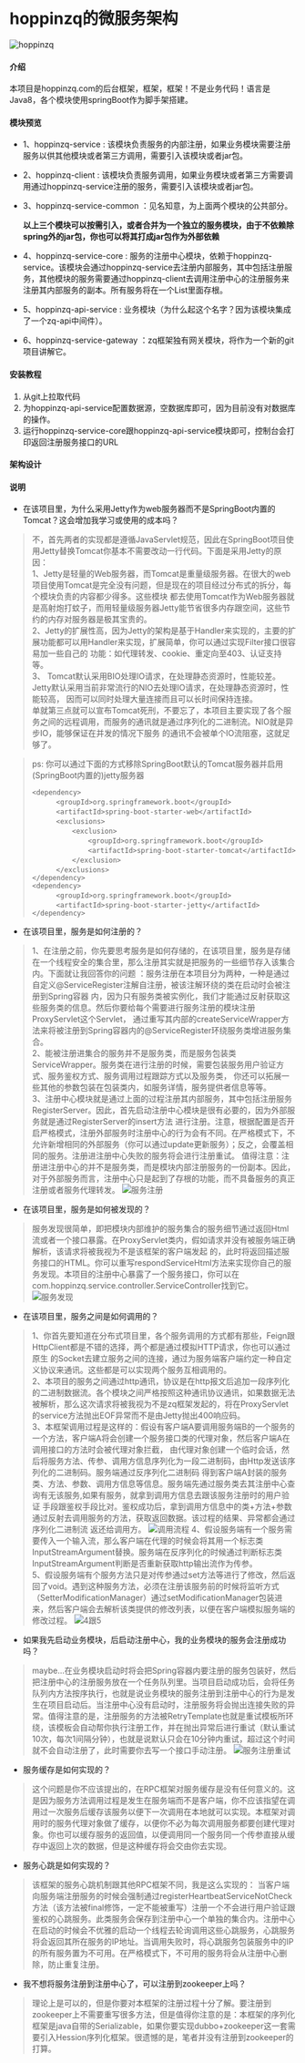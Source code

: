 # hoppinzq的微服务架构
![hoppinzq](https://images.gitee.com/uploads/images/2021/0918/092145_1c983e1b_5294558.png "dignitas.png")

#### 介绍
本项目是hoppinzq.com的后台框架，框架，框架！不是业务代码！语言是Java8，各个模块使用springBoot作为脚手架搭建。

#### 模块预览
+ 1、hoppinzq-service : 该模块负责服务的内部注册，如果业务模块需要注册服务以供其他模块或者第三方调用，需要引入该模块或者jar包。
+ 2、hoppinzq-client : 该模块负责服务调用，如果业务模块或者第三方需要调用通过hoppinzq-service注册的服务，需要引入该模块或者jar包。
+ 3、hoppinzq-service-common ：见名知意，为上面两个模块的公共部分。

  **以上三个模块可以按需引入，或者合并为一个独立的服务模块，由于不依赖除spring外的jar包，你也可以将其打成jar包作为外部依赖**
+ 4、hoppinzq-service-core : 服务的注册中心模块，依赖于hoppinzq-service。该模块会通过hoppinzq-service去注册内部服务，其中包括注册服务，其他模块的服务需要通过hoppinzq-client去调用注册中心的注册服务来注册其内部服务的副本。所有服务将在一个List里面存根。
+ 5、hoppinzq-api-service : 业务模块（为什么起这个名字？因为该模块集成了一个zq-api中间件）。
+ 6、hoppinzq-service-gateway ：zq框架独有网关模块，将作为一个新的git项目讲解它。

#### 安装教程
1.  从git上拉取代码
2.  为hoppinzq-api-service配置数据源，空数据库即可，因为目前没有对数据库的操作。
3.  运行hoppinzq-service-core跟hoppinzq-api-service模块即可，控制台会打印返回注册服务接口的URL

#### 架构设计


#### 说明
*  在该项目里，为什么采用Jetty作为web服务器而不是SpringBoot内置的Tomcat？这会增加我学习或使用的成本吗？
> 不，首先两者的实现都是遵循JavaServlet规范，因此在SpringBoot项目使用Jetty替换Tomcat你基本不需要改动一行代码。下面是采用Jetty的原因：  
1、Jetty是轻量的Web服务器，而Tomcat是重量级服务器。在很大的web项目使用Tomcat是完全没有问题，但是现在的项目经过分布式的拆分，每个模块负责的内容都少得多。这些模块
都去使用Tomcat作为Web服务器就是高射炮打蚊子，而用轻量级服务器Jetty能节省很多内存跟空间，这些节约的内存对服务器是极其宝贵的。  
2、Jetty的扩展性高，因为Jetty的架构是基于Handler来实现的，主要的扩展功能都可以用Handler来实现，扩展简单，你可以通过实现Filter接口很容易加一些自己的
功能：如代理转发、cookie、重定向至403、认证支持等。  
3、 Tomcat默认采用BIO处理IO请求，在处理静态资源时，性能较差。Jetty默认采用当前非常流行的NIO去处理IO请求，在处理静态资源时，性能较高，
因而可以同时处理大量连接而且可以长时间保持连接。  
> 单就第三点就可以宣布Tomcat死刑，不要忘了，本项目主要实现了各个服务之间的远程调用，而服务的通讯就是通过序列化的二进制流。NIO就是异步IO，能够保证在并发的情况下服务
> 的通讯不会被单个IO流阻塞，这就足够了。  

> ps:  你可以通过下面的方式移除SpringBoot默认的Tomcat服务器并启用(SpringBoot内置的)jetty服务器
> 
> ```<dependency>```  
> &emsp;&emsp;&emsp;```<groupId>org.springframework.boot</groupId>```  
> &emsp;&emsp;&emsp;```<artifactId>spring-boot-starter-web</artifactId>```  
> &emsp;&emsp;&emsp;```<exclusions>```  
> &emsp;&emsp;&emsp;&emsp;&emsp;```<exclusion>```  
> &emsp;&emsp;&emsp;&emsp;&emsp;&emsp;&emsp;```<groupId>org.springframework.boot</groupId>```  
> &emsp;&emsp;&emsp;&emsp;&emsp;&emsp;&emsp;```<artifactId>spring-boot-starter-tomcat</artifactId>```  
> &emsp;&emsp;&emsp;&emsp;&emsp;```</exclusion>```  
> &emsp;&emsp;&emsp;```</exclusions>```  
> ```</dependency>```  
>```<dependency>```  
> &emsp;&emsp;&emsp;```<groupId>org.springframework.boot</groupId>```  
> &emsp;&emsp;&emsp;```<artifactId>spring-boot-starter-jetty</artifactId>```  
> ```</dependency>```

*  在该项目里，服务是如何注册的？
> 1、在注册之前，你先要思考服务是如何存储的，在该项目里，服务是存储在一个线程安全的集合里，那么注册其实就是把服务的一些细节存入该集合内。下面就让我回答你的问题
> ：服务注册在本项目分为两种，一种是通过自定义@ServiceRegister注解自注册，被该注解环绕的类在启动时会被注册到Spring容器
>内，因为只有服务类被实例化，我们才能通过反射获取这些服务类的信息。然后你要给每个需要进行服务注册的模块注册ProxyServlet这个Servlet，
> 通过重写其内部的createServiceWrapper方法来将被注册到Spring容器内的@ServiceRegister环绕服务类增进服务集合。  
>2、能被注册进集合的服务并不是服务类，而是服务包装类ServiceWrapper。服务类在进行注册的时候，需要包装服务用户验证方式、服务鉴权方式、服务调用过程跟踪方式以及服务类，
> 你还可以拓展一些其他的参数包装在包装类内，如服务详情，服务提供者信息等等。  
>  3、注册中心模块就是通过上面的过程注册其内部服务，其中包括注册服务RegisterServer。因此，首先启动注册中心模块是很有必要的，因为外部服务就是通过RegisterServer的insert方法
进行注册。注意，根据配置是否开启严格模式，注册外部服务时注册中心的行为会有不同。在严格模式下，不允许新增相同的外部服务（你可以通过update更新服务）；反之，会覆盖相同的服务。注册进注册中心失败的服务将会进行注册重试。
> 值得注意：注册进注册中心的并不是服务类，而是模块内部注册服务的一份副本。因此，对于外部服务而言，注册中心只是起到了存根的功能，而不具备服务的真正注册或者服务代理转发。
![服务注册](https://images.gitee.com/uploads/images/2021/0917/170045_35e9a3be_5294558.png "服务注册.png")
* 在该项目里，服务是如何被发现的？
> 服务发现很简单，即把模块内部维护的服务集合的服务细节通过返回Html流或者一个接口暴露。在ProxyServlet类内，假如请求并没有被服务端正确解析，该请求将被我视为不是该框架的客户端发起
>的，此时将返回描述服务接口的HTML。你可以重写respondServiceHtml方法来实现你自己的服务发现。本项目的注册中心暴露了一个服务接口，你可以在com.hoppinzq.service.controller.ServiceController找到它。  
![服务发现](https://images.gitee.com/uploads/images/2021/0917/171131_966f0c9b_5294558.png "服务发现png.png")
* 在该项目里，服务之间是如何调用的？  
> 1、你首先要知道在分布式项目里，各个服务调用的方式都有那些，Feign跟HttpClient都是不错的选择，两个都是通过模拟HTTP请求，你也可以通过原生
的Socket去建立服务之间的连接，通过为服务端客户端约定一种自定义协议来通讯。这些都是可以实现两个服务互相调用的。  
2、本项目的服务之间通过http通讯，协议是在http报文后追加一段序列化的二进制数据流。各个模块之间严格按照这种通讯协议通讯，如果数据无法
被解析，那么这次请求将被我视为不是zq框架发起的，将在ProxyServlet的service方法抛出EOF异常而不是由Jetty抛出400响应码。  
3、本框架调用过程是这样的：假设有客户端A要调用服务端B的一个服务的一个方法，客户端A将会创建一个服务接口类的代理对象，然后客户端A在调用接口的方法时会被代理对象拦截，
由代理对象创建一个临时会话，然后将服务方法、传参、调用方信息序列化为一段二进制码，由Http发送该序列化的二进制码。服务端通过反序列化二进制码
得到客户端A封装的服务类、方法、参数、调用方信息等信息。服务端先通过服务类去其注册中心查询有无该服务,如果有服务，就拿到调用方信息去跟该服务注册时的用户验证
手段跟鉴权手段比对。鉴权成功后，拿到调用方信息中的类+方法+参数通过反射去调用服务的方法，获取返回数据。该过程的结果、异常都会通过序列化二进制流
返还给调用方。
![调用流程](https://images.gitee.com/uploads/images/2021/0918/003248_d6090f12_5294558.png "过程.png")
4、假设服务端有一个服务需要传入一个输入流，那么客户端在代理的时候会将其用一个标志类InputStreamArgument替换。服务端在反序列化的时候通过判断标志类InputStreamArgument判断是否重新获取http输出流作为传参。  
5、假设服务端有个服务方法只是对传参通过set方法等进行了修改，然后返回了void。遇到这种服务方法，必须在注册该服务前的时候将监听方式（SetterModificationManager）通过setModificationManager包装进来，然后客户端会去解析该类提供的修改列表，以便在客户端模拟服务端的修改过程。
![4跟5](https://images.gitee.com/uploads/images/2021/0922/161625_5352860e_5294558.png "407daf2737f11f790bfacfea8b1cd9d.png")
*  如果我先启动业务模块，后启动注册中心，我的业务模块的服务会注册成功吗？
>  maybe...在业务模块启动时将会把Spring容器内要注册的服务包装好，然后把注册中心的注册服务放在一个任务队列里。当项目启动成功后，会将任务队列内方法按序执行，也就是说业务模块的服务注册到注册中心的行为是发生在项目启动后。当注册中心没有启动时，注册服务将会抛出连接失败的异常。值得注意的是，注册服务的方法被RetryTemplate也就是重试模板所环绕，该模板会自动帮你执行注册工作，并在抛出异常后进行重试（默认重试10次，每次1间隔分钟），也就是说默认只会在10分钟内重试，超过这个时间就不会自动注册了，此时需要你去写一个接口手动注册。
 ![服务注册重试](https://images.gitee.com/uploads/images/2021/0922/163253_35aca48d_5294558.png "c038868af81dff881921e89cb38f260.png") 
*  服务缓存是如何实现的？
>  这个问题是你不应该提出的，在RPC框架对服务缓存是没有任何意义的。这是因为服务方法调用过程是发生在服务端而不是客户端，你不应该指望在调用过一次服务后缓存该服务以便下一次调用在本地就可以实现。本框架对调用时的服务代理对象做了缓存，以便你不必为每次调用服务都要创建代理对象。你也可以缓存服务的返回值，以便调用同一个服务同一个传参直接从缓存中返回上次的数据，但是这种缓存将会交由你去实现。
*  服务心跳是如何实现的？
>  该框架的服务心跳机制跟其他RPC框架不同，我是这么实现的： 当客户端向服务端注册服务的时候会强制通过registerHeartbeatServiceNotCheck方法（该方法被final修饰，一定不能被重写）注册一个不会进行用户验证跟鉴权的心跳服务。此类服务会保存到注册中心一个单独的集合内。注册中心在启动的时候会不优雅的启动一个线程去轮询调用这些心跳服务，心跳服务将会返回其所在服务的IP地址。当调用失败时，将心跳服务包装服务中的IP的所有服务置为不可用。在严格模式下，不可用的服务将会从注册中心删除，防止重复注册。

*  我不想将服务注册到注册中心了，可以注册到zookeeper上吗？
>  理论上是可以的，但是你要对本框架的注册过程十分了解。要注册到zookeeper上不需要重写很多方法，但是值得你注意的是：本框架的序列化框架是java自带的Serializable，如果你要实现dubbo+zookeeper这一套需要引入Hession序列化框架。很遗憾的是，笔者并没有注册到zookeeper的打算。



